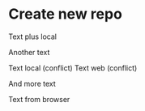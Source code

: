 # Create new repo

Text plus local

Another text

Text local (conflict)
Text web (conflict)

And more text

Text from browser
